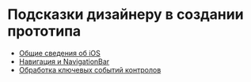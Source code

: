 # Подсказки дизайнеру в создании прототипа

* [Общие сведения об iOS](01_Common.md)
* [Навигация и NavigationBar](02_Navigation.md)
* [Обработка ключевых событий контролов](03_Contols_events.md)